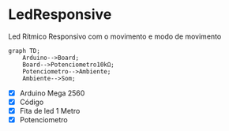 # LedResponsive
Led Rítmico Responsivo com o movimento e modo de movimento

```mermaid    
graph TD;
    Arduino-->Board;
    Board-->Potenciometro10kΩ;
    Potenciometro-->Ambiente;
    Ambiente-->Som;
```

- [X] Arduino Mega 2560
- [X] Código
- [X] Fita de led 1 Metro
- [X] Potenciometro
